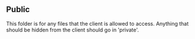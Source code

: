 ## Public
This folder is for any files that the client is allowed to access. Anything that should be hidden from the client should go in 'private'.